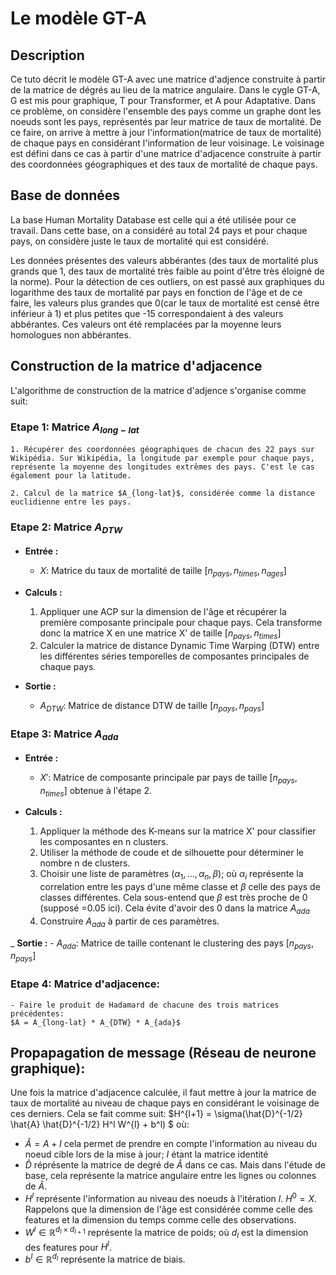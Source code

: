 # Le modèle GT-A 

## Description
 Ce tuto décrit le modèle GT-A avec une matrice d'adjence construite à partir de la matrice de dégrés au lieu de la matrice angulaire. Dans le cygle GT-A, G est mis pour graphique, T pour Transformer, et A pour Adaptative. Dans ce problème, on considère l'ensemble des pays comme un graphe dont les noeuds sont les pays, représentés par leur matrice de taux de mortalité. De ce faire, on arrive à mettre à jour l'information(matrice de taux de mortalité) de chaque pays en considérant l'information de leur voisinage. Le voisinage est défini dans ce cas à partir d'une matrice d'adjacence construite à partir des coordonnées géographiques et des taux de mortalité de chaque pays.

## Base de données
La base Human Mortality Database est celle qui a été utilisée pour ce travail. Dans cette base, on a considéré au total 24 pays et pour chaque pays, on considère juste le taux de mortalité qui est considéré.

Les données présentes des valeurs abbérantes (des taux de mortalité plus grands que 1, des taux de mortalité très faible au point d'être très éloigné de la norme). Pour la détection de ces outliers, on est passé aux graphiques du logarithme des taux de mortalité par pays en fonction de l'âge et de ce faire, les valeurs plus grandes que 0(car le taux de mortalité est censé être inférieur à 1) et plus petites que -15 correspondaient à des valeurs abbérantes. Ces valeurs ont été remplacées par la moyenne leurs homologues non abbérantes.

## Construction de la matrice d'adjacence
L'algorithme de construction de la matrice d'adjence s'organise comme suit:
### Etape 1: Matrice $A_{long-lat}$
    1. Récupérer des coordonnées géographiques de chacun des 22 pays sur Wikipédia. Sur Wikipédia, la longitude par exemple pour chaque pays, représente la moyenne des longitudes extrêmes des pays. C'est le cas également pour la latitude.

    2. Calcul de la matrice $A_{long-lat}$, considérée comme la distance euclidienne entre les pays.

### Etape 2: Matrice $A_{DTW}$
- **Entrée :**
    - $X$: Matrice du taux de mortalité de taille $[n_{pays}, n_{times}, n_{ages}]$

- **Calculs :**
    1. Appliquer une ACP sur la dimension de l'âge et récupérer la première composante principale pour chaque pays. Cela transforme donc la matrice X en une matrice X' de taille $[n_{pays}, n_{times}]$
    2. Calculer la matrice de distance Dynamic Time Warping (DTW) entre les différentes séries temporelles de composantes principales de chaque pays.

- **Sortie :**
    - $A_{DTW}$: Matrice de distance DTW de taille $[n_{pays}, n_{pays}]$

### Etape 3: Matrice $A_{ada}$
- **Entrée :** 
    - $X'$: Matrice de composante principale par pays de taille $[n_{pays}, n_{times}]$ obtenue à l'étape 2.

- **Calculs :**
    1. Appliquer la méthode des K-means sur la matrice X' pour classifier les composantes en n clusters.
    2. Utiliser la méthode de coude et de silhouette pour déterminer le nombre n de clusters.
    3. Choisir une liste de paramètres $(\alpha_1, \dots, \alpha_n, \beta)$; où $\alpha_i$ représente la correlation entre les pays d'une même classe et $\beta$ celle des pays de classes différentes. Cela sous-entend que $\beta$ est très proche de 0 (supposé =0.05 ici). Cela évite d'avoir des 0 dans la matrice $A_{ada}$
    4. Construire $A_{ada}$ à partir de ces paramètres.

_ **Sortie :**
    - $A_{ada}$: Matrice de taille  contenant le clustering des pays $[n_{pays}, n_{pays}]$

### Etape 4: Matrice d'adjacence:
    - Faire le produit de Hadamard de chacune des trois matrices précédentes:
    $A = A_{long-lat} * A_{DTW} * A_{ada}$


## Propapagation de message (Réseau de neurone graphique):
Une fois la matrice d'adjacence calculée, il faut mettre à jour la matrice de taux de mortalité au niveau de chaque pays en considérant le voisinage de ces derniers. Cela se fait comme suit:
$H^{l+1} = \sigma(\hat{D}^{-1/2} \hat{A} \hat{D}^{-1/2} H^l W^{l} + b^l) $
où:
- $\hat{A} = A + I$ cela permet de prendre en compte l'information au niveau du noeud cible lors de la mise à jour; $I$ étant la matrice identité
- $\hat{D}$ réprésente la matrice de degré de $\hat{A}$ dans ce cas. Mais dans l'étude de base, cela représente la matrice angulaire entre les lignes ou colonnes de $\hat{A}$.
- $H^l$ représente l'information au niveau des noeuds à l'itération $l$. $H^0 = X$. Rappelons que la dimension de l'âge est considérée comme celle des features et la dimension du temps comme celle des observations.
- $W^l \in \mathbb{R}^{d_l \times d_{l+1}}$ représente la matrice de poids; où $d_l$ est la dimension des features pour $H^l$.
- $b^l \in \mathbb{R}^{d_l}$ représente la matrice de biais.